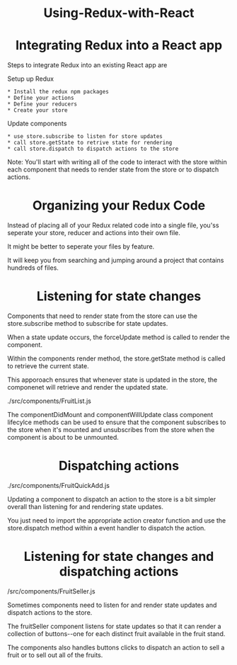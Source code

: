 <h1 align="center">
Using-Redux-with-React
</h1>

<h1 align="center">
Integrating Redux into a React app
</h1>

Steps to integrate Redux into an existing React app are

Setup up Redux

    * Install the redux npm packages
    * Define your actions
    * Define your reducers
    * Create your store

Update components

    * use store.subscribe to listen for store updates
    * call store.getState to retrive state for rendering
    * call store.dispatch to dispatch actions to the store

Note: You'll start with writing all of the code to interact with the store within each component that needs to render state from the store or to dispatch actions.

<h1 align="center">
Organizing your Redux Code
</h1>

Instead of placing all of your Redux related code into a single file, you'ss seperate your store, reducer and actions into their own file.

It might be better to seperate your files by feature. 

It will keep you from searching and jumping around a project that contains hundreds of files.

<h1 align="center">
Listening for state changes
</h1>

Components that need to render state from the store can use the store.subscribe method to subscribe for state updates.

When a state update occurs, the forceUpdate method is called to render the component.

Within the components render method, the store.getState method is called to retrieve the current state.

This apporoach ensures that whenever state is updated in the store, the componenet will retrieve and render the updated state.

./src/components/FruitList.js

The componentDidMount and componentWillUpdate class component lifecylce methods can be used to ensure that the component subscribes to the store when it's mounted and unsubscribes from the store when the component is about to be unmounted.

<h1 align="center">
Dispatching actions
</h1>

./src/components/FruitQuickAdd.js

Updating a component to dispatch an action to the store is a bit simpler overall than listening for and rendering state updates. 

You just need to import the appropriate action creator function and use the store.dispatch method within a event handler to dispatch the action.

<h1 align="center">
Listening for state changes and dispatching actions
</h1>

/src/components/FruitSeller.js

Sometimes components need to listen for and render state updates and dispatch actions to the store.

The fruitSeller component listens for state updates so that it can render a collection of buttons--one for each distinct fruit available in the fruit stand. 

The components also handles buttons clicks to dispatch an action to sell a fruit or to sell out all of the fruits.








